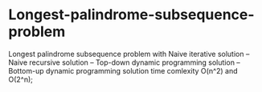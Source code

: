 # Longest-palindrome-subsequence-problem
Longest palindrome subsequence problem with Naive iterative solution – Naive recursive solution – Top-down dynamic programming solution – Bottom-up dynamic programming solution
time comlexity O(n^2) and O(2^n);
